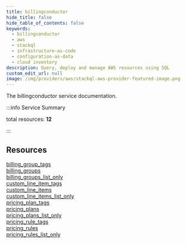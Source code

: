 ```yaml
---
title: billingconductor
hide_title: false
hide_table_of_contents: false
keywords:
  - billingconductor
  - aws
  - stackql
  - infrastructure-as-code
  - configuration-as-data
  - cloud inventory
description: Query, deploy and manage AWS resources using SQL
custom_edit_url: null
image: /img/providers/aws/stackql-aws-provider-featured-image.png
---
```


The billingconductor service documentation.

:::info Service Summary

<div class="row">
<div class="providerDocColumn">
<span>total resources:&nbsp;<b>12</b></span><br />
</div>
</div>

:::

## Resources
<div class="row">
<div class="providerDocColumn">
<a href="/providers/aws/billingconductor/billing_group_tags/">billing_group_tags</a><br />
<a href="/providers/aws/billingconductor/billing_groups/">billing_groups</a><br />
<a href="/providers/aws/billingconductor/billing_groups_list_only/">billing_groups_list_only</a><br />
<a href="/providers/aws/billingconductor/custom_line_item_tags/">custom_line_item_tags</a><br />
<a href="/providers/aws/billingconductor/custom_line_items/">custom_line_items</a><br />
<a href="/providers/aws/billingconductor/custom_line_items_list_only/">custom_line_items_list_only</a>
</div>
<div class="providerDocColumn">
<a href="/providers/aws/billingconductor/pricing_plan_tags/">pricing_plan_tags</a><br />
<a href="/providers/aws/billingconductor/pricing_plans/">pricing_plans</a><br />
<a href="/providers/aws/billingconductor/pricing_plans_list_only/">pricing_plans_list_only</a><br />
<a href="/providers/aws/billingconductor/pricing_rule_tags/">pricing_rule_tags</a><br />
<a href="/providers/aws/billingconductor/pricing_rules/">pricing_rules</a><br />
<a href="/providers/aws/billingconductor/pricing_rules_list_only/">pricing_rules_list_only</a>
</div>
</div>